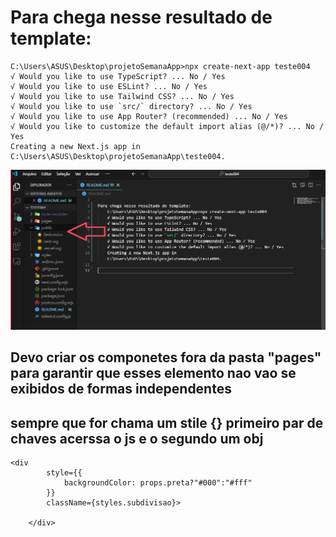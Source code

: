 
 # Para chega nesse resultado de template: 
    C:\Users\ASUS\Desktop\projetoSemanaApp>npx create-next-app teste004
    √ Would you like to use TypeScript? ... No / Yes
    √ Would you like to use ESLint? ... No / Yes
    √ Would you like to use Tailwind CSS? ... No / Yes
    √ Would you like to use `src/` directory? ... No / Yes
    √ Would you like to use App Router? (recommended) ... No / Yes
    √ Would you like to customize the default import alias (@/*)? ... No / Yes
    Creating a new Next.js app in C:\Users\ASUS\Desktop\projetoSemanaApp\teste004.

![Template](public/imgRedme/teste004.png)


## Devo criar os componetes fora da pasta "pages" para garantir que esses elemento nao vao se exibidos de formas independentes


## sempre que for chama um stile {} primeiro par de chaves acerssa o js e o segundo um obj      
    <div 
            style={{
                backgroundColor: props.preta?"#000":"#fff"
            }}
            className={styles.subdivisao}>

        </div>